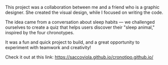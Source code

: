 This project was a collaboration between me and a friend who is a graphic designer. She created the visual design, while I focused on writing the code.

The idea came from a conversation about sleep habits — we challenged ourselves to create a quiz that helps users discover their "sleep animal," inspired by the four chronotypes.

It was a fun and quick project to build, and a great opportunity to experiment with teamwork and creativity! 

Check it out at this link: https://saccoviola.github.io/cronotipo.github.io/
